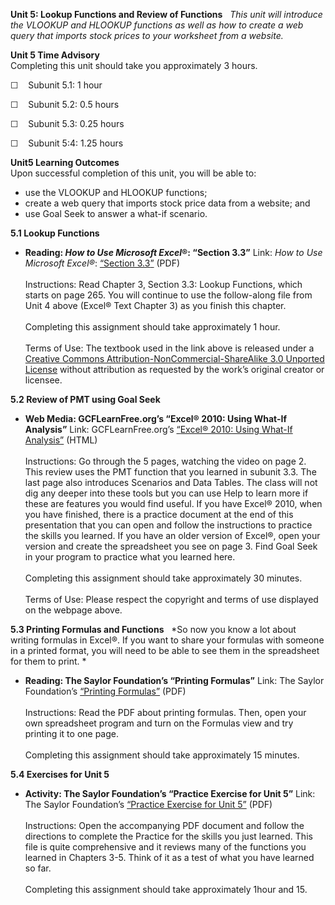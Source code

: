 **Unit 5: Lookup Functions and Review of Functions** <span
id="5"></span> 
*This unit will introduce the VLOOKUP and HLOOKUP functions as well as
how to create a web query that imports stock prices to your worksheet
from a website.*

**Unit 5 Time Advisory**  
Completing this unit should take you approximately 3 hours.  
  
 ☐    Subunit 5.1: 1 hour  
  
 ☐    Subunit 5.2: 0.5 hours  
  
 ☐    Subunit 5.3: 0.25 hours  
  
 ☐    Subunit 5:4: 1.25 hours

**Unit5 Learning Outcomes**  
Upon successful completion of this unit, you will be able to:
-   use the VLOOKUP and HLOOKUP functions;
-   create a web query that imports stock price data from a website; and
-   use Goal Seek to answer a what-if scenario.

**5.1 Lookup Functions** <span id="5.1"></span> 
-   **Reading: *How to Use Microsoft Excel*®: “Section 3.3”**
    Link: *How to Use Microsoft Excel®*:
    [“](http://www.saylor.org/site/textbooks/How%20to%20Use%20Microsoft%20Excel.pdf)[Section
    3.3](http://www.saylor.org/site/textbooks/How%20to%20Use%20Microsoft%20Excel.pdf)[”](http://www.saylor.org/site/textbooks/How%20to%20Use%20Microsoft%20Excel.pdf)
    (PDF)  
        
     Instructions: Read Chapter 3, Section 3.3: Lookup Functions, which
    starts on page 265. You will continue to use the follow-along file
    from Unit 4 above (Excel® Text Chapter 3) as you finish this
    chapter.  
        
     Completing this assignment should take approximately 1 hour.  
        
     Terms of Use: The textbook used in the link above is released under
    a [Creative Commons Attribution-NonCommercial-ShareAlike 3.0
    Unported
    License](http://creativecommons.org/licenses/by-nc-sa/3.0/) without
    attribution as requested by the work’s original creator or licensee.

**5.2 Review of PMT using Goal Seek** <span id="5.2"></span> 
-   **Web Media: GCFLearnFree.org’s “Excel® 2010: Using What-If
    Analysis”**
    Link: GCFLearnFree.org’s
    [“](http://www.gcflearnfree.org/excel2010/21)[Excel® 2010: Using
    What-If
    Analysis](http://www.gcflearnfree.org/excel2010/21)[”](http://www.gcflearnfree.org/excel2010/21)
    (HTML)  
        
     Instructions: Go through the 5 pages, watching the video on page 2.
    This review uses the PMT function that you learned in subunit 3.3.
    The last page also introduces Scenarios and Data Tables. The class
    will not dig any deeper into these tools but you can use Help to
    learn more if these are features you would find useful. If you have
    Excel® 2010, when you have finished, there is a practice document at
    the end of this presentation that you can open and follow the
    instructions to practice the skills you learned. If you have an
    older version of Excel®, open your version and create the
    spreadsheet you see on page 3. Find Goal Seek in your program to
    practice what you learned here.  
        
     Completing this assignment should take approximately 30 minutes.  
        
     Terms of Use: Please respect the copyright and terms of use
    displayed on the webpage above.

**5.3 Printing Formulas and Functions** <span id="5.3"></span> 
*So now you know a lot about writing formulas in Excel®. If you want to
share your formulas with someone in a printed format, you will need to
be able to see them in the spreadsheet for them to print. *

-   **Reading: The Saylor Foundation’s “Printing Formulas”**
    Link: The Saylor Foundation’s [“Printing
    Formulas”](http://www.saylor.org/site/wp-content/uploads/2013/10/PRDV252-Unit-5.3-Print-Formulas-FINAL-UFinal.pdf) (PDF)  
        
     Instructions: Read the PDF about printing formulas. Then, open your
    own spreadsheet program and turn on the Formulas view and try
    printing it to one page.  
        
     Completing this assignment should take approximately 15 minutes.

**5.4 Exercises for Unit 5** <span id="5.4"></span> 
-   **Activity: The Saylor Foundation’s “Practice Exercise for Unit 5”**
    Link: The Saylor Foundation’s [“Practice Exercise for Unit
    5”](http://www.saylor.org/site/wp-content/uploads/2013/10/PRDV252-Unit-5.4-Exercises-FINAL-UFinal.pdf) (PDF)  
        
     Instructions: Open the accompanying PDF document and follow the
    directions to complete the Practice for the skills you just learned.
    This file is quite comprehensive and it reviews many of the
    functions you learned in Chapters 3-5. Think of it as a test of what
    you have learned so far.  
        
     Completing this assignment should take approximately 1hour and 15.



